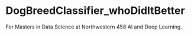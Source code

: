 # DogBreedClassifier_whoDidItBetter

For Masters in Data Science at Northwestern 458 AI and Deep Learning.

